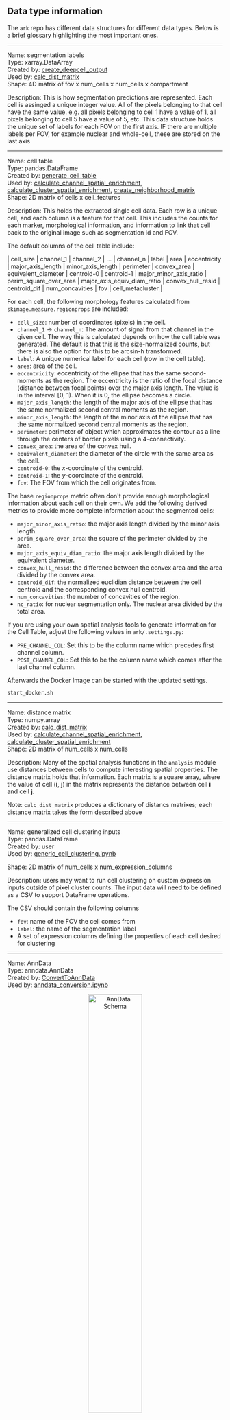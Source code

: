 ## Data type information

The `ark` repo has different data structures for different data types. Below is a brief glossary highlighting the most important ones. 

---

Name: segmentation labels  
Type: xarray.DataArray  
Created by: [create_deepcell_output](https://ark-analysis.readthedocs.io/en/latest/_markdown/ark.utils.html#ark.utils.deepcell_service_utils.create_deepcell_output)  
Used by: [calc_dist_matrix](https://ark-analysis.readthedocs.io/en/latest/_markdown/ark.utils.html#ark.utils.spatial_analysis_utils.calc_dist_matrix)  
Shape: 4D matrix of fov x num_cells x num_cells x compartment  

Description: This is how segmentation predictions are represented. Each cell is assinged a unique integer value. All of the pixels belonging to that cell have the same value. e.g. all pixels belonging to cell 1 have a value of 1, all pixels belonging to cell 5 have a value of 5, etc. This data structure holds the unique set of labels for each FOV on the first axis. IF there are multiple labels per FOV, for example nuclear and whole-cell, these are stored on the last axis

---

Name: cell table  
Type: pandas.DataFrame  
Created by: [generate_cell_table](https://ark-analysis.readthedocs.io/en/latest/_markdown/ark.segmentation.html#ark.segmentation.marker_quantification.generate_cell_table)   
Used by: [calculate_channel_spatial_enrichment](https://ark-analysis.readthedocs.io/en/latest/_markdown/ark.analysis.html#ark.analysis.spatial_analysis.calculate_channel_spatial_enrichment), [calculate_cluster_spatial_enrichment](https://ark-analysis.readthedocs.io/en/latest/_markdown/ark.analysis.html#ark.analysis.spatial_analysis.calculate_channel_spatial_enrichment),
[create_neighborhood_matrix](https://ark-analysis.readthedocs.io/en/latest/_markdown/ark.segmentation.html#ark.segmentation.marker_quantification.generate_cell_data)  
Shape: 2D matrix of cells x cell_features  

Description: This holds the extracted single cell data. Each row is a unique cell, and each column is a feature for that cell. This includes the counts for each marker, morphological information, and information to link that cell back to the original image such as segmentation id and FOV.  


The default columns of the cell table include:

| cell_size | channel_1 | channel_2 | ... | channel_n | label | area | eccentricity | major_axis_length | minor_axis_length | perimeter | convex_area | equivalent_diameter | centroid-0 | centroid-1 | major_minor_axis_ratio | perim_square_over_area | major_axis_equiv_diam_ratio | convex_hull_resid | centroid_dif | num_concavities | fov | cell_metacluster |


For each cell, the following morphology features calculated from `skimage.measure.regionprops` are included:
* `cell_size`: number of coordinates (pixels) in the cell.
* `channel_1` -> `channel_n`: The amount of signal from that channel in the given cell. The way this is calculated depends on how the cell table was generated. The default is that this is the size-normalized counts, but there is also the option for this to be arcsin-h transformed.
* `label`: A unique numerical label for each cell (row in the cell table).
* `area`: area of the cell.
* `eccentricity`: eccentricity of the ellipse that has the same second-moments as the region. The eccentricity is the ratio of the focal distance (distance between focal points) over the major axis length. The value is in the interval [0, 1). When it is 0, the ellipse becomes a circle.
* `major_axis_length`: the length of the major axis of the ellipse that has the same normalized second central moments as the region.
* `minor_axis_length`: the length of the minor axis of the ellipse that has the same normalized second central moments as the region.
* `perimeter`: perimeter of object which approximates the contour as a line through the centers of border pixels using a 4-connectivity.
* `convex_area`: the area of the convex hull.
* `equivalent_diameter`: the diameter of the circle with the same area as the cell.
* `centroid-0`: the $x$-coordinate of the centroid.
* `centroid-1`: the $y$-coordinate of the centroid.
* `fov`: The FOV from which the cell originates from.

The base `regionprops` metric often don't provide enough morphological information about each cell on their own. We add the following derived metrics to provide more complete information about the segmented cells:
* `major_minor_axis_ratio`: the major axis length divided by the minor axis length.
* `perim_square_over_area`: the square of the perimeter divided by the area. 
* `major_axis_equiv_diam_ratio`: the major axis length divided by the equivalent diameter.
* `convex_hull_resid`: the difference between the convex area and the area divided by the convex area.
* `centroid_dif`: the normalized euclidian distance between the cell centroid and the corresponding convex hull centroid.
* `num_concavities`: the number of concavities of the region.
* `nc_ratio`: for nuclear segmentation only. The nuclear area divided by the total area.

If you are using your own spatial analysis tools to generate information for the Cell Table, adjust the following values in `ark/.settings.py`:
* `PRE_CHANNEL_COL`: Set this to be the column name which precedes first channel column.
* `POST_CHANNEL_COL`: Set this to be the column name which comes after the last channel column.

Afterwards the Docker Image can be started with the updated settings.
```sh
start_docker.sh
```

---

Name: distance matrix  
Type: numpy.array  
Created by: [calc_dist_matrix](https://ark-analysis.readthedocs.io/en/latest/_markdown/ark.utils.html#ark.utils.spatial_analysis_utils.calc_dist_matrix)   
Used by: [calculate_channel_spatial_enrichment](https://ark-analysis.readthedocs.io/en/latest/_markdown/ark.analysis.html#ark.analysis.spatial_analysis.calculate_channel_spatial_enrichment), [calculate_cluster_spatial_enrichment](https://ark-analysis.readthedocs.io/en/latest/_markdown/ark.analysis.html#ark.analysis.spatial_analysis.calculate_channel_spatial_enrichment)  
Shape: 2D matrix of num_cells x num_cells  

Description: Many of the spatial analysis functions in the `analysis` module use distances between cells to compute interesting spatial properties. The distance matrix holds that information. Each matrix is a square array, where the value of cell (**i**, **j**) in the matrix represents the distance between cell **i** and cell **j**.  

Note: `calc_dist_matrix` produces a dictionary of distancs matrixes; each distance matrix takes the form described above

---

Name: generalized cell clustering inputs  
Type: pandas.DataFrame  
Created by: user  
Used by: [generic_cell_clustering.ipynb](https://github.com/angelolab/ark-analysis/blob/main/templates/generic_cell_clustering.ipynb)  

Shape: 2D matrix of num_cells x num_expression_columns  

Description: users may want to run cell clustering on custom expression inputs outside of pixel cluster counts. The input data will need to be defined as a CSV to support DataFrame operations.

The CSV should contain the following columns

* `fov`: name of the FOV the cell comes from
* `label`: the name of the segmentation label
* A set of expression columns defining the properties of each cell desired for clustering

---

Name: AnnData   
Type: anndata.AnnData   
Created by: [ConvertToAnnData](https://ark-analysis.readthedocs.io/en/latest/_markdown/ark.utils.html#ark.utils.data_utils.ConvertToAnnData)    
Used by: [anndata_conversion.ipynb](https://github.com/angelolab/ark-analysis/blob/main/templates/anndata_conversion.ipynb)

<p align="center">
  <img width="50%" src="../_images/Anndata_Schema.svg" alt="AnnData Schema"/>
</p>


`AnnData` is a data structure consisting of matrices, annotated by DataFrames and Indexes.

A `AnnData` object is composed of the following components:

- **X**
- **var**
- **obs**
- **obsm**
- **obsp**
- **varm**
- **varp**

Each of these components have specific use cases and will be described below:

#### 1. **X**, **var**, **obs**

<p align="center">
<img width="50%" alt="image" src="https://github.com/angelolab/ark-analysis/assets/8909315/a5011077-d350-4aab-b8f8-609b11087bba">
</p>

**`X`** is a matrix of shape `(n_obs, n_vars)` where `n_obs` is the number of observations and `n_vars` is the number of variables. 

`n_obs` is the number of segmented regions or objects of interest. These can be cell segmentations, or more complex objects such as nuclei masks, or object masks. Whatever it is, it should be the smallest, most atomic unit of analysis.

`obs_names` is a `Pandas` Index where each value is a unique identifier for each observation. These are the names of the segmented regions, and should be unique.

`n_vars` is the number of variables, and in this case it is the number of channels. Each channel is a variable, and each observation has a value for each channel.

`var_names` is a `Pandas` Index where each value is a unique identifier for each variable. These are the names of the channels and should be unique.

**`var`** is a `DataFrame` of shape `(n_var_features, n_vars)`, where the index is `var_names`. This `DataFrame` contains attributes of each variable.

**`obs`** is a `DataFrame` of shape `(n_obs, n_obs_features)`, where the index is `obs_names`. This `DataFrame` contains information about each observation, such as numeric metrics from `regionprops` or categorical data such as cell phenotype, or patient-level information.


#### 2. **obsm**, **varm**

<p align="center">
<img width="50%" alt="image" src="https://github.com/angelolab/ark-analysis/assets/8909315/8ea1c794-f80b-49a3-b814-3357d2718f7b">
</p>

**`obsm`** is a Matrix of shape `(n_obs, a)`, where `a` is an integer. This contains observation level matrices, and we use a mapping `str -> NDArray` to store them. For example, `X_umap`
would store the UMAP embedding of the sparse matrix `X`, and `X_pca` would store the PCA embedding of `X`.

**`varm`** is a Matrix of shape `(n_vars, b)`, where `b` is an integer. This contains variable level matrices, and we use a mapping `str -> NDArray` to store them. For example, `Marker_umap` would store the UMAP embedding of the matrix `var`.


#### 3. **obsp**, **varp**

<p align="center">
<img width="50%" alt="image" src="https://github.com/angelolab/ark-analysis/assets/8909315/2201f36d-3a7c-4154-8ab6-e875e9811eb4">
</p>

**`obsp`** is a square matrix of shape `(n_obs, n_obs)`, and its purpose is to store pairwise computations between observations.

**`varp`** is a square matrix of shape `(n_vars, n_vars)`, and its purpose is to store pairwise computations between variables.

#### 4. **uns**

<p align="center">
<img width="303" alt="image" src="https://github.com/angelolab/ark-analysis/assets/8909315/881a2c63-3ea4-4874-b6d6-b0bc2532f283">
</p>

**`uns`** is a free slot for storing *almost* anything. It's a mapping from a string label to anything.

---